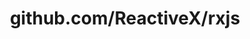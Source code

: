 ---
layout: post
title: github.com/ReactiveX/rxjs
categories: link
tags: [انگلیسی, گیت‌هاب, برنامه‌نویسی]
---